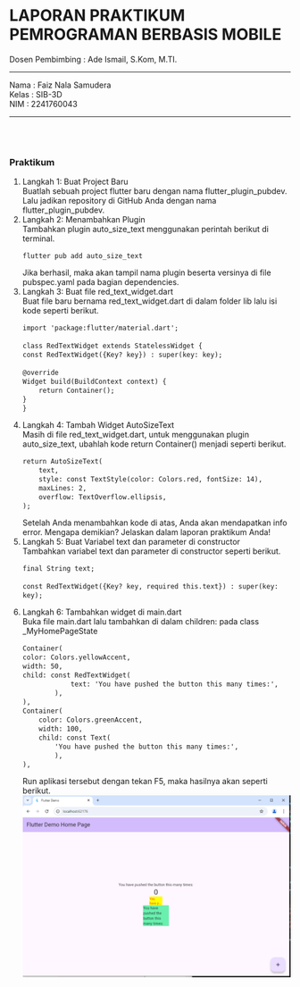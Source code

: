 <h1>LAPORAN PRAKTIKUM PEMROGRAMAN BERBASIS MOBILE</h1>
Dosen Pembimbing : Ade Ismail, S.Kom, M.TI.<hr>
Nama : Faiz Nala Samudera<br>
Kelas : SIB-3D<br>
NIM : 2241760043<hr><br><br>

<h3>Praktikum</h3>

1. Langkah 1: Buat Project Baru <br>
Buatlah sebuah project flutter baru dengan nama flutter_plugin_pubdev. Lalu jadikan repository di GitHub Anda dengan nama flutter_plugin_pubdev.
2. Langkah 2: Menambahkan Plugin <br>
Tambahkan plugin auto_size_text menggunakan perintah berikut di terminal.
    ```
    flutter pub add auto_size_text
    ```
    Jika berhasil, maka akan tampil nama plugin beserta versinya di file pubspec.yaml pada bagian dependencies.
3. Langkah 3: Buat file red_text_widget.dart<br>
    Buat file baru bernama red_text_widget.dart di dalam folder lib lalu isi kode seperti berikut.
    ```
    import 'package:flutter/material.dart';

    class RedTextWidget extends StatelessWidget {
    const RedTextWidget({Key? key}) : super(key: key);

    @override
    Widget build(BuildContext context) {
        return Container();
    }
    }
    ```
4. Langkah 4: Tambah Widget AutoSizeText<br>
    Masih di file red_text_widget.dart, untuk menggunakan plugin auto_size_text, ubahlah kode return Container() menjadi seperti berikut.
    ```
    return AutoSizeText(
        text,
        style: const TextStyle(color: Colors.red, fontSize: 14),
        maxLines: 2,
        overflow: TextOverflow.ellipsis,
    );
    ```
    Setelah Anda menambahkan kode di atas, Anda akan mendapatkan info error. Mengapa demikian? Jelaskan dalam laporan praktikum Anda!
5. Langkah 5: Buat Variabel text dan parameter di constructor<br>
    Tambahkan variabel text dan parameter di constructor seperti berikut.
    ```
    final String text;

    const RedTextWidget({Key? key, required this.text}) : super(key: key);
    ```
6. Langkah 6: Tambahkan widget di main.dart<br>
    Buka file main.dart lalu tambahkan di dalam children: pada class _MyHomePageState
    ```
    Container(
    color: Colors.yellowAccent,
    width: 50,
    child: const RedTextWidget(
                text: 'You have pushed the button this many times:',
            ),
    ),
    Container(
        color: Colors.greenAccent,
        width: 100,
        child: const Text(
            'You have pushed the button this many times:',
            ),
    ),
    ```
    Run aplikasi tersebut dengan tekan F5, maka hasilnya akan seperti berikut.<br>
    <img src='assets/1.1.png'>